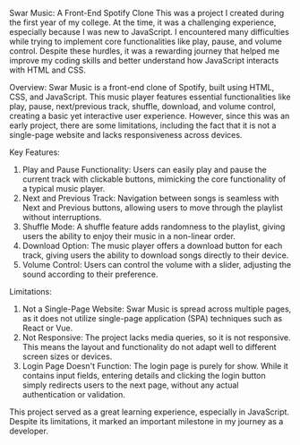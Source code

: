 Swar Music: A Front-End Spotify Clone
This was a project I created during the first year of my college. At the time, it was a challenging experience, especially because I was new to JavaScript. I encountered many difficulties while trying to implement core functionalities like play, pause, and volume control. Despite these hurdles, it was a rewarding journey that helped me improve my coding skills and better understand how JavaScript interacts with HTML and CSS.

Overview:
Swar Music is a front-end clone of Spotify, built using HTML, CSS, and JavaScript. This music player features essential functionalities like play, pause, next/previous track, shuffle, download, and volume control, creating a basic yet interactive user experience. However, since this was an early project, there are some limitations, including the fact that it is not a single-page website and lacks responsiveness across devices.

Key Features:
1) Play and Pause Functionality:
  Users can easily play and pause the current track with clickable buttons, mimicking the core functionality of a typical music player.
2) Next and Previous Track:
  Navigation between songs is seamless with Next and Previous buttons, allowing users to move through the playlist without interruptions.
3) Shuffle Mode:
  A shuffle feature adds randomness to the playlist, giving users the ability to enjoy their music in a non-linear order.
4) Download Option:
  The music player offers a download button for each track, giving users the ability to download songs directly to their device.
5) Volume Control:
  Users can control the volume with a slider, adjusting the sound according to their preference.

Limitations:
1) Not a Single-Page Website:
  Swar Music is spread across multiple pages, as it does not utilize single-page application (SPA) techniques such as React or Vue.
2) Not Responsive:
  The project lacks media queries, so it is not responsive. This means the layout and functionality do not adapt well to different screen sizes or devices.
3) Login Page Doesn't Function:
  The login page is purely for show. While it contains input fields, entering details and clicking the login button simply redirects users to the next page, without any actual authentication or validation.

This project served as a great learning experience, especially in JavaScript. Despite its limitations, it marked an important milestone in my journey as a developer.
